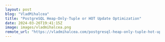 ```yaml
---
layout: post
blog: "VladMihalcea"
title: "PostgreSQL Heap-Only-Tuple or HOT Update Optimization"
date: 2024-03-26T19:41:15Z
image: images/vladmihalcea.png
remote_url: "https://vladmihalcea.com/postgresql-heap-only-tuple-hot-update-optimization/"
---
```

